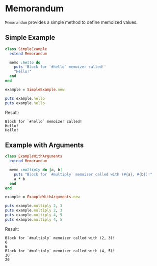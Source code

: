 # Memorandum

`Memorandum` provides a simple method to define memoized values.

## Simple Example

```ruby
class SimpleExample
  extend Memorandum

  memo :hello do
    puts 'Block for `#hello` memoizer called!'
    "Hello!"
  end
end

example = SimpleExample.new

puts example.hello
puts example.hello
```

Result:

```
Block for `#hello` memoizer called!
Hello!
Hello!
```

## Example with Arguments

```ruby
class ExampleWithArguments
  extend Memorandum

  memo :multiply do |a, b|
    puts "Block for `#multiply` memoizer called with (#{a}, #{b})!"
    a * b
  end
end

example = ExampleWithArguments.new

puts example.multiply 2, 3
puts example.multiply 2, 3
puts example.multiply 4, 5
puts example.multiply 4, 5
```

Result:

```
Block for `#multiply` memoizer called with (2, 3)!
6
6
Block for `#multiply` memoizer called with (4, 5)!
20
20
```
